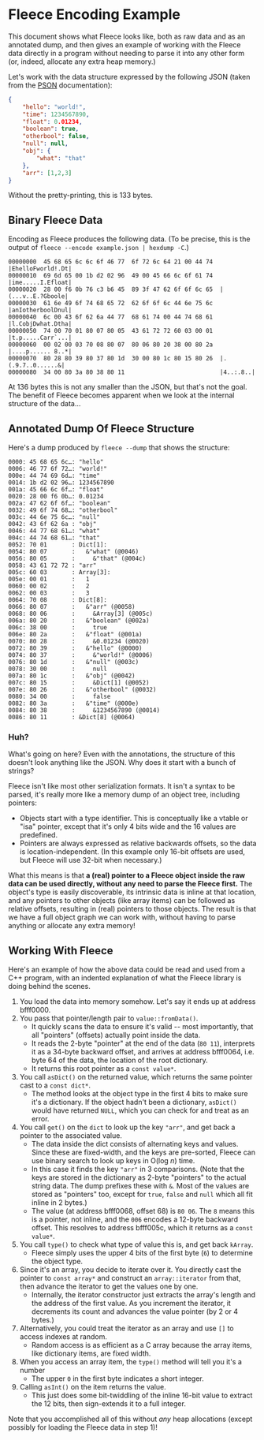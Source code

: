 # Fleece Encoding Example

This document shows what Fleece looks like, both as raw data and as an annotated dump, and then gives an example of working with the Fleece data directly in a program without needing to parse it into any other form (or, indeed, allocate any extra heap memory.)

Let's work with the data structure expressed by the following JSON (taken from the [PSON](https://github.com/dcodeIO/PSON#tldr-numbers-please) documentation):

```json
{
    "hello": "world!",
    "time": 1234567890,
    "float": 0.01234,
    "boolean": true,
    "otherbool": false,
    "null": null,
    "obj": {
        "what": "that"
    },
    "arr": [1,2,3]
}
```

Without the pretty-printing, this is 133 bytes.

## Binary Fleece Data

Encoding as Fleece produces the following data. (To be precise, this is the output of `fleece --encode example.json | hexdump -C`.)

```
00000000  45 68 65 6c 6c 6f 46 77  6f 72 6c 64 21 00 44 74  |EhelloFworld!.Dt|
00000010  69 6d 65 00 1b d2 02 96  49 00 45 66 6c 6f 61 74  |ime.....I.Efloat|
00000020  28 00 f6 0b 76 c3 b6 45  89 3f 47 62 6f 6f 6c 65  |(...v..E.?Gboole|
00000030  61 6e 49 6f 74 68 65 72  62 6f 6f 6c 44 6e 75 6c  |anIotherboolDnul|
00000040  6c 00 43 6f 62 6a 44 77  68 61 74 00 44 74 68 61  |l.CobjDwhat.Dtha|
00000050  74 00 70 01 80 07 80 05  43 61 72 72 60 03 00 01  |t.p.....Carr`...|
00000060  00 02 00 03 70 08 80 07  80 06 80 20 38 00 80 2a  |....p...... 8..*|
00000070  80 28 80 39 80 37 80 1d  30 00 80 1c 80 15 80 26  |.(.9.7..0......&|
00000080  34 00 80 3a 80 38 80 11                           |4..:.8..|
```

At 136 bytes this is not any smaller than the JSON, but that's not the goal. The benefit of Fleece becomes apparent when we look at the internal structure of the data...

## Annotated Dump Of Fleece Structure

Here's a dump produced by `fleece --dump` that shows the structure:

```
0000: 45 68 65 6c…: "hello"
0006: 46 77 6f 72…: "world!"
000e: 44 74 69 6d…: "time"
0014: 1b d2 02 96…: 1234567890
001a: 45 66 6c 6f…: "float"
0020: 28 00 f6 0b…: 0.01234
002a: 47 62 6f 6f…: "boolean"
0032: 49 6f 74 68…: "otherbool"
003c: 44 6e 75 6c…: "null"
0042: 43 6f 62 6a : "obj"
0046: 44 77 68 61…: "what"
004c: 44 74 68 61…: "that"
0052: 70 01       : Dict[1]:
0054: 80 07       :   &"what" (@0046)
0056: 80 05       :     &"that" (@004c)
0058: 43 61 72 72 : "arr"
005c: 60 03       : Array[3]:
005e: 00 01       :   1
0060: 00 02       :   2
0062: 00 03       :   3
0064: 70 08       : Dict[8]:
0066: 80 07       :   &"arr" (@0058)
0068: 80 06       :     &Array[3] (@005c)
006a: 80 20       :   &"boolean" (@002a)
006c: 38 00       :     true
006e: 80 2a       :   &"float" (@001a)
0070: 80 28       :     &0.01234 (@0020)
0072: 80 39       :   &"hello" (@0000)
0074: 80 37       :     &"world!" (@0006)
0076: 80 1d       :   &"null" (@003c)
0078: 30 00       :     null
007a: 80 1c       :   &"obj" (@0042)
007c: 80 15       :     &Dict[1] (@0052)
007e: 80 26       :   &"otherbool" (@0032)
0080: 34 00       :     false
0082: 80 3a       :   &"time" (@000e)
0084: 80 38       :     &1234567890 (@0014)
0086: 80 11       : &Dict[8] (@0064)
```

### Huh?

What's going on here? Even with the annotations, the structure of this doesn't look anything like the JSON. Why does it start with a bunch of strings?

Fleece isn't like most other serialization formats. It isn't a syntax to be parsed, it's really more like a memory dump of an object tree, including pointers:

* Objects start with a type identifier. This is conceptually like a vtable or "isa" pointer, except that it's only 4 bits wide and the 16 values are predefined.
* Pointers are always expressed as relative backwards offsets, so the data is location-independent. (In this example only 16-bit offsets are used, but Fleece will use 32-bit when necessary.)

What this means is that **a (real) pointer to a Fleece object inside the raw data can be used directly, without any need to parse the Fleece first.** The object's type is easily discoverable, its intrinsic data is inline at that location, and any pointers to other objects (like array items) can be followed as relative offsets, resulting in (real) pointers to those objects. The result is that we have a full object graph we can work with, without having to parse anything or allocate any extra memory!

## Working With Fleece

Here's an example of how the above data could be read and used from a C++ program, with an indented explanation of what the Fleece library is doing behind the scenes.

1. You load the data into memory somehow. Let's say it ends up at address bfff0000.
2. You pass that pointer/length pair to `value::fromData()`.
    * It quickly scans the data to ensure it's valid -- most importantly, that all "pointers" (offsets) actually point inside the data.
    * It reads the 2-byte "pointer" at the end of the data (`80 11`), interprets it as a 34-byte backward offset, and arrives at address bfff0064, i.e. byte 64 of the data, the location of the root dictionary.
    * It returns this root pointer as a `const value*`.
3. You call `asDict()` on the returned value, which returns the same pointer cast to a `const dict*`.
    * The method looks at the object type in the first 4 bits to make sure it's a dictionary. If the object hadn't been a dictionary, `asDict()` would have returned `NULL`, which you can check for and treat as an error.
4. You call `get()` on the `dict` to look up the key `"arr"`, and get back a pointer to the associated value.
    * The data inside the dict consists of alternating keys and values. Since these are fixed-width, and the keys are pre-sorted, Fleece can use binary search to look up keys in O(log _n_) time.
    * In this case it finds the key `"arr"` in 3 comparisons. (Note that the keys are stored in the dictionary as 2-byte "pointers" to the actual string data. The dump prefixes these with `&`. Most of the values are stored as "pointers" too, except for `true`, `false` and `null` which all fit inline in 2 bytes.)
    * The value (at address bfff0068, offset 68) is `80 06`. The `8` means this is a pointer, not inline, and the `006` encodes a 12-byte backward offset. This resolves to address bfff005c, which it returns as a `const value*`.
5. You call `type()` to check what type of value this is, and get back `kArray`.
    * Fleece simply uses the upper 4 bits of the first byte (`6`) to determine the object type.
6. Since it's an array, you decide to iterate over it. You directly cast the pointer to `const array*` and construct an `array::iterator` from that, then advance the iterator to get the values one by one.
    * Internally, the iterator constructor just extracts the array's length and the address of the first value. As you increment the iterator, it decrements its count and advances the value pointer (by 2 or 4 bytes.)
7. Alternatively, you could treat the iterator as an array and use `[]` to access indexes at random. 
    * Random access is as efficient as a C array because the array items, like dictionary items, are fixed width.
8. When you access an array item, the `type()` method will tell you it's a number
    * The upper `0` in the first byte indicates a short integer.
9. Calling `asInt()` on the item returns the value.
    * This just does some bit-twiddling of the inline 16-bit value to extract the 12 bits, then sign-extends it to a full integer.

Note that you accomplished all of this without _any_ heap allocations (except possibly for loading the Fleece data in step 1)!